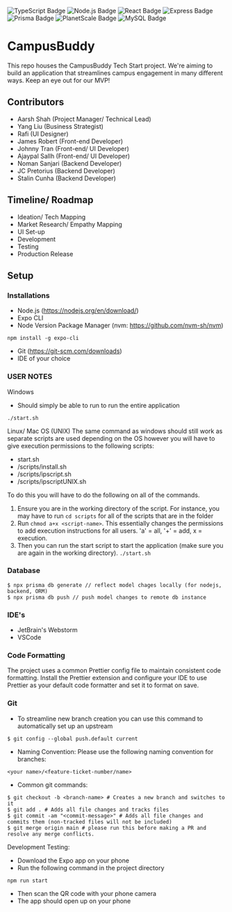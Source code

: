 
![TypeScript Badge](https://img.shields.io/badge/TypeScript-3178C6?logo=typescript&logoColor=fff&style=for-the-badge)
![Node.js Badge](https://img.shields.io/badge/Node.js-393?logo=nodedotjs&logoColor=fff&style=for-the-badge)
![React Badge](https://img.shields.io/badge/React-61DAFB?logo=react&logoColor=000&style=for-the-badge)
![Express Badge](https://img.shields.io/badge/Express-000?logo=express&logoColor=fff&style=for-the-badge)
![Prisma Badge](https://img.shields.io/badge/Prisma-2D3748?logo=prisma&logoColor=fff&style=for-the-badge)
![PlanetScale Badge](https://img.shields.io/badge/PlanetScale-000?logo=planetscale&logoColor=fff&style=for-the-badge)
![MySQL Badge](https://img.shields.io/badge/MySQL-4479A1?logo=mysql&logoColor=fff&style=for-the-badge)


# CampusBuddy

This repo houses the CampusBuddy Tech Start project. We're aiming to build an application that streamlines campus engagement in many different ways. Keep an eye out for our MVP!

## Contributors
- Aarsh Shah (Project Manager/ Technical Lead)
- Yang Liu (Business Strategist)
- Rafi (UI Designer)
- James Robert (Front-end Developer)
- Johnny Tran (Front-end/ UI Developer)
- Ajaypal Sallh (Front-end/ UI Developer)
- Noman Sanjari (Backend Developer)
- JC Pretorius (Backend Developer)
- Stalin Cunha (Backend Developer)

## Timeline/ Roadmap
- Ideation/ Tech Mapping
- Market Research/ Empathy Mapping
- UI Set-up
- Development
- Testing
- Production Release

## Setup

### Installations
- Node.js (https://nodejs.org/en/download/)
- Expo CLI
- Node Version Package Manager (nvm: https://github.com/nvm-sh/nvm)
```
npm install -g expo-cli
```
- Git (https://git-scm.com/downloads)
- IDE of your choice

### USER NOTES

Windows
- Should simply be able to run to run the entire application
```
./start.sh
```

Linux/ Mac OS (UNIX)
The same command as windows should still work as separate scripts are used depending on the OS however you will have to give execution permissions to the following scripts:
- start.sh
- /scripts/install.sh
- /scripts/ipscript.sh
- /scripts/ipscriptUNIX.sh

To do this you will have to do the following on all of the commands.
1. Ensure you are in the working directory of the script. For instance, you may have to run ```cd scripts``` for all of the scripts that are in the folder
2. Run ```chmod a+x <script-name>```. This essentially changes the permissions to add execution instructions for all users. 'a' = all, '+' = add, x = execution.
3. Then you can run the start script to start the application (make sure you are again in the working directory). ```./start.sh```


### Database

```
$ npx prisma db generate // reflect model chages locally (for nodejs, backend, ORM)
$ npx prisma db push // push model changes to remote db instance
```


### IDE's

- JetBrain's Webstorm
- VSCode

### Code Formatting

The project uses a common Prettier config file to maintain consistent code formatting. Install the Prettier extension and configure your IDE to use Prettier as your default code formatter and set it to format on save.


### Git

- To streamline new branch creation you can use this command to automatically set up an upstream
```
$ git config --global push.default current
```

- Naming Convention:
Please use the following naming convention for branches:
```
<your name>/<feature-ticket-number/name>
```

- Common git commands:
```
$ git checkout -b <branch-name> # Creates a new branch and switches to it
$ git add . # Adds all file changes and tracks files
$ git commit -am "<commit-message>" # Adds all file changes and commits them (non-tracked files will not be included)
$ git merge origin main # please run this before making a PR and resolve any merge conflicts.
```


Development Testing:

- Download the Expo app on your phone
- Run the following command in the project directory
```
npm run start
```
- Then scan the QR code with your phone camera
- The app should open up on your phone

